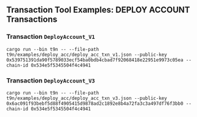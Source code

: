 ## Transaction Tool Examples: DEPLOY ACCOUNT Transactions

### Transaction `DeployAccount_V1`

``` 
cargo run --bin t9n -- --file-path t9n/examples/deploy_acc/deploy_acc_txn_v1.json --public-key 0x539751391da90f5789033ecf54ba0bdb4cbad7f92068418e22951e9973c05ea --chain-id 0x534e5f5345504f4c4941  
```

### Transaction `DeployAccount_V3`

``` 
cargo run --bin t9n -- --file-path t9n/examples/deploy_acc/deploy_acc_txn_v3.json --public-key 0x6ac091f93bebf5d88f4905415d9878ad2c1892e8b4a72fa3c3a497df76f3bb0 --chain-id 0x534e5f5345504f4c4941  
```